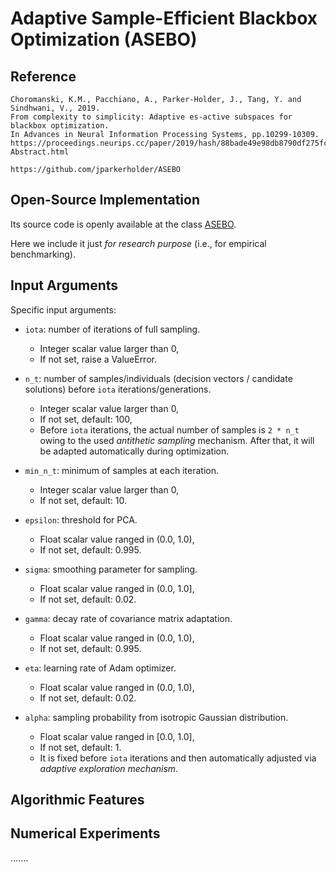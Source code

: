# Adaptive Sample-Efficient Blackbox Optimization (ASEBO)

## Reference

```
Choromanski, K.M., Pacchiano, A., Parker-Holder, J., Tang, Y. and Sindhwani, V., 2019.
From complexity to simplicity: Adaptive es-active subspaces for blackbox optimization.
In Advances in Neural Information Processing Systems, pp.10299-10309.
https://proceedings.neurips.cc/paper/2019/hash/88bade49e98db8790df275fcebb37a13-Abstract.html

https://github.com/jparkerholder/ASEBO
```

## Open-Source Implementation

Its source code is openly available at the class [ASEBO](https://github.com/os-popt/pypop-lso/blob/master/optimizers/es/asebo.py).

Here we include it just *for research purpose* (i.e., for empirical benchmarking).

## Input Arguments

Specific input arguments:

  * ```iota```: number of iterations of full sampling.
    * Integer scalar value larger than 0,
    * If not set, raise a ValueError.

  * ```n_t```: number of samples/individuals (decision vectors / candidate solutions) before ```iota``` iterations/generations.
    * Integer scalar value larger than 0,
    * If not set, default: 100,
    * Before ```iota``` iterations, the actual number of samples is ```2 * n_t``` owing to the used *antithetic sampling* mechanism. After that, it will be adapted automatically during optimization.

  * ```min_n_t```: minimum of samples at each iteration.
    * Integer scalar value larger than 0,
    * If not set, default: 10.

  * ```epsilon```: threshold for PCA.
    * Float scalar value ranged in (0.0, 1.0),
    * If not set, default: 0.995.
  
  * ```sigma```: smoothing parameter for sampling.
    * Float scalar value ranged in (0.0, 1.0],
    * If not set, default: 0.02.

  * ```gamma```: decay rate of covariance matrix adaptation.
    * Float scalar value ranged in (0.0, 1.0),
    * If not set, default: 0.995.
  
  * ```eta```: learning rate of Adam optimizer.
    * Float scalar value ranged in (0.0, 1.0),
    * If not set, default: 0.02.
  
  * ```alpha```: sampling probability from isotropic Gaussian distribution.
    * Float scalar value ranged in [0.0, 1.0],
    * If not set, default: 1.
    * It is fixed before ```iota``` iterations and then automatically adjusted via *adaptive exploration mechanism*.

## Algorithmic Features

## Numerical Experiments

.......
